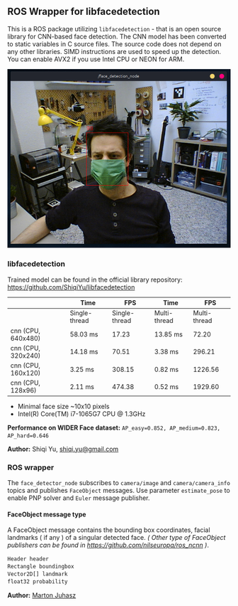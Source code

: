 ## ROS Wrapper for libfacedetection

This is a ROS package utilizing `libfacedetection` - that is an open source library for CNN-based face detection. The CNN model has been converted to static variables in C source files. The source code does not depend on any other libraries. SIMD instructions are used to speed up the detection. You can enable AVX2 if you use Intel CPU or NEON for ARM.

![](doc/detector.png)

### libfacedetection

Trained model can be found in the official library repository: https://github.com/ShiqiYu/libfacedetection

|                    | Time          | FPS           | Time         | FPS          |
| ------------------ | ------------- | ------------- | ------------ | ------------ |
|                    | Single-thread | Single-thread | Multi-thread | Multi-thread |
| cnn (CPU, 640x480) | 58.03 ms      | 17.23         | 13.85 ms     | 72.20        |
| cnn (CPU, 320x240) | 14.18 ms      | 70.51         | 3.38 ms      | 296.21       |
| cnn (CPU, 160x120) | 3.25 ms       | 308.15        | 0.82 ms      | 1226.56      |
| cnn (CPU, 128x96)  | 2.11 ms       | 474.38        | 0.52 ms      | 1929.60      |

- Minimal face size ~10x10 pixels
- Intel(R) Core(TM) i7-1065G7 CPU @ 1.3GHz

**Performance on WIDER Face dataset:** `AP_easy=0.852, AP_medium=0.823, AP_hard=0.646`

**Author:** Shiqi Yu, shiqi.yu@gmail.com

### ROS wrapper

The `face_detector_node` subscribes to `camera/image` and `camera/camera_info` topics and publishes `FaceObject` messages. Use parameter `estimate_pose` to enable PNP solver and `Euler` message publisher.

#### FaceObject message type

A FaceObject message contains the bounding box coordinates, facial landmarks ( if any ) of a singular detected face. _( Other type of FaceObject publishers can be found in https://github.com/nilseuropa/ros_ncnn )_.

```xml
Header header
Rectangle boundingbox
Vector2D[] landmark
float32 probability
```

**Author:** [Marton Juhasz](https://github.com/nilseuropa)

